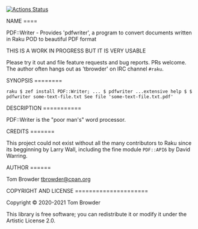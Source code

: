 [![Actions Status](https://github.com/tbrowder/PDF-Writer/workflows/test/badge.svg)](https://github.com/tbrowder/PDF-Writer/actions)

NAME ====

PDF::Writer - Provides 'pdfwriter', a program to convert documents written in Raku POD to beautiful PDF format

THIS IS A WORK IN PROGRESS BUT IT IS VERY USABLE

Please try it out and file feature requests and bug reports. PRs welcome. The author often hangs out as 'tbrowder' on IRC channel `#raku`.

SYNOPSIS ========

```raku $ zef install PDF::Writer; ... $ pdfwriter ...extensive help $ $ pdfwriter some-text-file.txt See file 'some-text-file.txt.pdf' ```

DESCRIPTION ===========

PDF::Writer is the "poor man's" word processor.

CREDITS =======

This project could not exist without all the many contributors to Raku since its begginning by Larry Wall, including the fine module `PDF::API6` by David Warring.

AUTHOR ======

Tom Browder <tbrowder@cpan.org>

COPYRIGHT AND LICENSE =====================

Copyright © 2020-2021 Tom Browder

This library is free software; you can redistribute it or modify it under the Artistic License 2.0.

